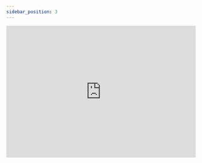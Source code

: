 ```yaml
---
sidebar_position: 3
---
```


<iframe data-testid="embed-iframe" src="https://open.spotify.com/embed/album/43VTVOmrYsXSXhX2DL6znY?utm_source=generator" width="100%" height="352" frameBorder="0" allowfullscreen="" allow="autoplay; clipboard-write; encrypted-media; fullscreen; picture-in-picture" loading="lazy"></iframe>
